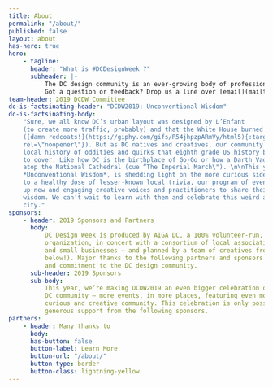 ```yaml
---
title: About
permalink: "/about/"
published: false
layout: about
has-hero: true
hero:
    - tagline:
      header: "What is #DCDesignWeek ?"
      subheader: |-
          The DC design community is an ever-growing body of professionals, makers, and voices working across disciplines to make our city more curious creative. DC Design Week is an annual celebration of this community, hosted by AIGA DC. Over the course of one week [(and a few bonus days this year!)](/carnegie-library/), our volunteer committee offers a full roster of creative events around the entire DC/Maryland/Virginia region, ranging from major keynotes with renowned graphic artists, to intimate workshops with local makers, to morning runs around the District’s murals. [Stay tuned in the coming weeks for the announcement of the full schedule of events!](#subscribe)
          Got a question or feedback? Drop us a line over [email](mailto:designweek@dc.aiga.org).
team-header: 2019 DCDW Committee
dc-is-factsinating-header: "DCDW2019: Unconventional Wisdom"
dc-is-factsinating-body:
    "Sure, we all know DC’s urban layout was designed by L’Enfant
    (to create more traffic, probably) and that the White House burned down in 1814
    ([damn redcoats!](https://giphy.com/gifs/R54jhpzpARmVy/html5){:target=\"_blank\"
    rel=\"noopener\"}). But as DC natives and creatives, our community is privy to a
    local history of oddities and quirks that eighth grade US history books tend not
    to cover. Like how DC is the birthplace of Go-Go or how a Darth Vader gargoyle sits
    atop the National Cathedral (cue “The Imperial March\"). \n\nThis year’s theme,
    *Unconventional Wisdom*, is shedding light on the more curious side of DC. In addition
    to a healthy dose of lesser-known local trivia, our program of events will lift
    up new and engaging creative voices and practitioners to share their own unconventional
    wisdom. We can’t wait to learn with them and celebrate this weird and wonderful
    city."
sponsors:
    - header: 2019 Sponsors and Partners
      body:
          DC Design Week is produced by AIGA DC, a 100% volunteer-run, 501(c)3 nonprofit
          organization, in concert with a consortium of local associations, meetup groups,
          and small businesses — and planned by a team of creatives from our community (see
          below!). Major thanks to the following partners and sponsors for your support
          and commitment to the DC design community.
      sub-header: 2019 Sponsors
      sub-body:
          This year, we’re making DCDW2019 an even bigger celebration of the entire
          DC community — more events, in more places, featuring even more aspects of DC’s
          curious and creative community. This celebration is only possible because of the
          generous support from the following sponsors.
partners:
    - header: Many thanks to
      body:
      has-button: false
      button-label: Learn More
      button-url: "/about/"
      button-type: border
      button-class: lightning-yellow
---
```

